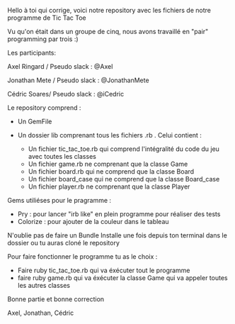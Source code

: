 Hello à toi qui corrige, voici notre repository avec les fichiers de notre programme de Tic Tac Toe 

Vu qu'on était dans un groupe de cinq, nous avons travaillé en "pair" programming par trois :)

Les participants:

Axel Ringard / Pseudo slack : @Axel

Jonathan Mete / Pseudo slack : @JonathanMete 

Cédric Soares/ Pseudo slack : @iCedric 

Le repository comprend :

- Un GemFile 

- Un dossier lib comprenant tous les fichiers .rb . Celui contient :

	- Un fichier tic_tac_toe.rb qui comprend l'intégralité du code du jeu avec toutes les classes
	- Un fichier game.rb ne comprenant que la classe Game
	- Un fichier board.rb qui ne comprend que la classe Board
	- Un fichier board_case qui ne comprend que la classe Board_case
	- Un fichier player.rb ne comprenant que la classe Player


Gems utiliéses pour le pragramme :
- Pry : pour lancer "irb like" en plein programme pour réaliser des tests
- Colorize : pour ajouter de la couleur dans le tableau 

N'oublie pas de faire un Bundle Installe une fois depuis ton terminal dans le dossier ou tu auras cloné le repository 

Pour faire fonctionner le programme tu as le choix :

- Faire ruby tic_tac_toe.rb qui va éxécuter tout le programme
- faire ruby game.rb qui va éxécuter la classe Game qui va appeler toutes les autres classes


Bonne partie et bonne correction


Axel, Jonathan, Cédric
